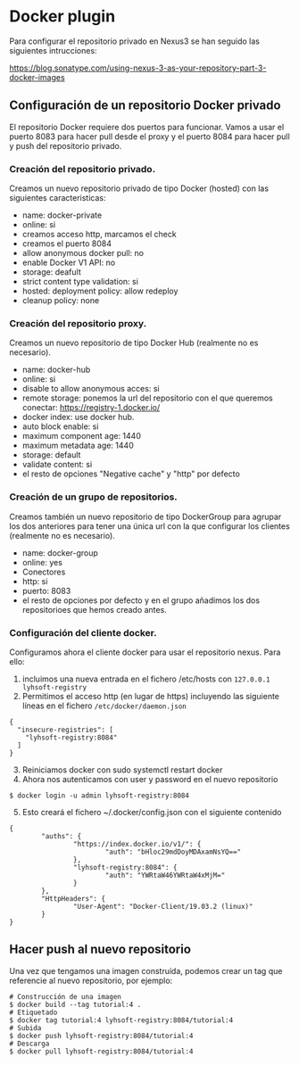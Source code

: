 # Docker plugin

Para configurar el repositorio privado en Nexus3 se han seguido las siguientes intrucciones:

https://blog.sonatype.com/using-nexus-3-as-your-repository-part-3-docker-images

## Configuración de un repositorio Docker privado
El repositorio Docker requiere dos puertos para funcionar. Vamos a usar el puerto 8083 para hacer pull desde el proxy y el puerto 8084 para hacer pull y push del repositorio privado.

### Creación del repositorio privado.
Creamos un nuevo repositorio privado de tipo Docker (hosted) con las siguientes caracteristicas:

* name: docker-private
* online: si
* creamos acceso http, marcamos el check
* creamos el puerto 8084
* allow anonymous docker pull: no
* enable Docker V1 API: no
* storage: deafult
* strict content type validation: si
* hosted: deployment policy: allow redeploy
* cleanup policy: none

### Creación del repositorio proxy.
Creamos un nuevo repositorio de tipo Docker Hub (realmente no es necesario).

* name: docker-hub
* online: si
* disable to allow anonymous acces: si
* remote storage: ponemos la url del repositorio con el que queremos conectar: https://registry-1.docker.io/
* docker index: use docker hub.
* auto block enable: si
* maximum component age: 1440
* maximum metadata age: 1440
* storage: default
* validate content: si
* el resto de opciones "Negative cache" y "http" por defecto

### Creación de un grupo de repositorios.
Creamos también un nuevo repositorio de tipo DockerGroup para agrupar los dos anteriores para tener una única url con la que configurar los clientes (realmente no es necesario).

* name: docker-group
* online: yes
* Conectores
* http: si
* puerto: 8083
* el resto de opciones por defecto y en el grupo añadimos los dos repositorioes que hemos creado antes.

### Configuración del cliente docker.
Configuramos ahora el cliente docker para usar el repositorio nexus. Para ello:

1. incluimos una nueva entrada en el fichero /etc/hosts con `127.0.0.1 lyhsoft-registry`
2. Permitimos el acceso http (en lugar de https) incluyendo las siguiente líneas en el fichero `/etc/docker/daemon.json`
```
{
  "insecure-registries": [
    "lyhsoft-registry:8084"
  ]
}
```
3. Reiniciamos docker con sudo systemctl restart docker
4. Ahora nos autenticamos con user y password en el nuevo repositorio
```
$ docker login -u admin lyhsoft-registry:8084
```
5. Esto creará el fichero ~/.docker/config.json con el siguiente contenido
```
{
        "auths": {
                "https://index.docker.io/v1/": {
                        "auth": "bHloc29mdDoyMDAxamNsYQ=="
                },
                "lyhsoft-registry:8084": {
                        "auth": "YWRtaW46YWRtaW4xMjM="
                }
        },
        "HttpHeaders": {
                "User-Agent": "Docker-Client/19.03.2 (linux)"
        }
}
```

## Hacer push al nuevo repositorio
Una vez que tengamos una imagen construída, podemos crear un tag que referencie al nuevo repositorio, por ejemplo:
```
# Construcción de una imagen
$ docker build --tag tutorial:4 .
# Etiquetado
$ docker tag tutorial:4 lyhsoft-registry:8084/tutorial:4
# Subida
$ docker push lyhsoft-registry:8084/tutorial:4
# Descarga
$ docker pull lyhsoft-registry:8084/tutorial:4
```

